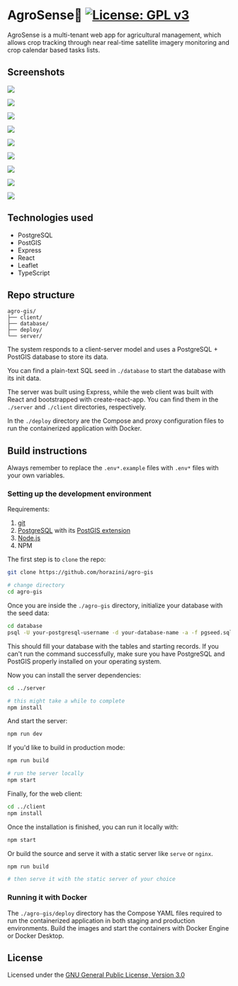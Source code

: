 # AgroSense🌱 [![License: GPL v3](https://img.shields.io/badge/License-GPLv3-blue.svg)](https://www.gnu.org/licenses/gpl-3.0)

AgroSense is a multi-tenant web app for agricultural management, which allows crop tracking through near real-time satellite imagery monitoring and crop calendar based tasks lists.

## Screenshots

![](./docs/image3-dashboard.png)

![](./docs/image6-landplots.png)

![](./docs/image10-crop_form.png)

![](./docs/image11-crop_details.png)

![](./docs/image12-calendarpng)

![](./docs/image13-landplot_management.png)

![](./docs/image14-crop_snapshots.png)

![](./docs/image16-mobile_web_and_pwa.png)

![](./docs/image0-arch.png)

## Technologies used

- PostgreSQL
- PostGIS
- Express
- React
- Leaflet
- TypeScript

## Repo structure

```
agro-gis/
├── client/
├── database/
├── deploy/
└── server/
```

The system responds to a client-server model and uses a PostgreSQL + PostGIS database to store its data.

You can find a plain-text SQL seed in `./database` to start the database with its init data.

The server was built using Express, while the web client was built with React and bootstrapped with create-react-app. You can find them in the `./server` and `./client` directories, respectively.

In the `./deploy` directory are the Compose and proxy configuration files to run the containerized application with Docker.

## Build instructions

Always remember to replace the `.env*.example` files with `.env*` files with your own variables.

### Setting up the development environment

Requirements:

1. [git](https://git-scm.com/downloads)
2. [PostgreSQL](https://www.postgresql.org/download/) with its [PostGIS extension](https://postgis.net/documentation/getting_started/)
3. [Node.js](https://nodejs.org/en/download/)
4. NPM

The first step is to `clone` the repo:

```bash
git clone https://github.com/horazini/agro-gis

# change directory
cd agro-gis
```

Once you are inside the `./agro-gis` directory, initialize your database with the seed data:

```bash
cd database
psql -U your-postgresql-username -d your-database-name -a -f pgseed.sql
```

This should fill your database with the tables and starting records.
If you can't run the command successfully, make sure you have PostgreSQL and PostGIS properly installed on your operating system.

Now you can install the server dependencies:

```bash
cd ../server

# this might take a while to complete
npm install
```

And start the server:

```bash
npm run dev
```

If you'd like to build in production mode:

```bash
npm run build

# run the server locally
npm start
```

Finally, for the web client:

```bash
cd ../client
npm install
```

Once the installation is finished, you can run it locally with:

```bash
npm start
```

Or build the source and serve it with a static server like `serve` or `nginx`.

```bash
npm run build

# then serve it with the static server of your choice
```

### Running it with Docker

The `./agro-gis/deploy` directory has the Compose YAML files required to run the containerized application in both staging and production environments. Build the images and start the containers with Docker Engine or Docker Desktop.

## License

Licensed under the [GNU General Public License, Version 3.0](https://www.gnu.org/licenses/gpl-3.0.txt)
